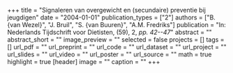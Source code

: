 +++
title = "Signaleren van overgewicht en (secundaire) preventie bij jeugdigen"
date = "2004-01-01"
publication_types = ["2"]
authors = ["B. {van Wezel}", "J. Bruil", "S. {van Buuren}", "A.M. Fredriks"]
publication = "In: Nederlands Tijdschrift voor Dietisten, (59), 2, _pp. 42--47_"
abstract = ""
abstract_short = ""
image_preview = ""
selected = false
projects = []
tags = []
url_pdf = ""
url_preprint = ""
url_code = ""
url_dataset = ""
url_project = ""
url_slides = ""
url_video = ""
url_poster = ""
url_source = ""
math = true
highlight = true
[header]
image = ""
caption = ""
+++
